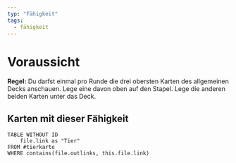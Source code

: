 ```yaml
---
typ: "Fähigkeit"
tags:
  - fähigkeit
---
```


# Voraussicht

**Regel:** Du darfst einmal pro Runde die drei obersten Karten des allgemeinen Decks anschauen. Lege eine davon oben auf den Stapel. Lege die anderen beiden Karten unter das Deck.

## Karten mit dieser Fähigkeit

```dataview
TABLE WITHOUT ID   
	file.link as "Tier"
FROM #tierkarte
WHERE contains(file.outlinks, this.file.link)
````
